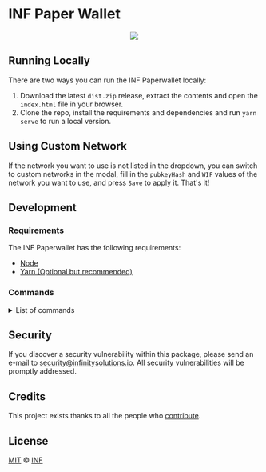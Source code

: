 # INF Paper Wallet

<p align="center">
    <img src="https://raw.githubusercontent.com//paper-wallet/master/banner.png" />
</p>



## Running Locally

There are two ways you can run the INF Paperwallet locally:

1. Download the latest `dist.zip` release, extract the contents and open the `index.html` file in your browser.
2. Clone the repo, install the requirements and dependencies and run `yarn serve` to run a local version.

## Using Custom Network

If the network you want to use is not listed in the dropdown, you can switch to custom networks in the modal, fill in the `pubkeyHash` and `WIF` values of the network you want to use, and press `Save` to apply it. That's it!

## Development

### Requirements

The INF Paperwallet has the following requirements:

-   [Node](https://nodejs.org/)
-   [Yarn (Optional but recommended)](https://yarnpkg.com)

### Commands

<details><summary>List of commands</summary>

```bash
# Install dependencies
yarn install

# Compiles and hot-reloads for development
yarn run serve

# Compiles and minifies for production
yarn run build

# Run your tests
yarn run test:e2e
yarn run test:unit

# Lints and fixes files
yarn run lint

# Generate release zips
yarn run task:release

# Deploy on GitHub pages
yarn run task:deploy
```

</details>

## Security

If you discover a security vulnerability within this package, please send an e-mail to security@infinitysolutions.io. All security vulnerabilities will be promptly addressed.

## Credits

This project exists thanks to all the people who [contribute](../../contributors).

## License

[MIT](LICENSE) © [INF](https://infinitysolutions.io)
